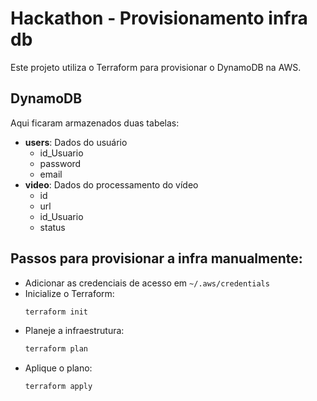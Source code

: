 #  Hackathon - Provisionamento infra db

Este projeto utiliza o Terraform para provisionar o DynamoDB na AWS.

## DynamoDB
Aqui ficaram armazenados duas tabelas:
- **users**: Dados do usuário
  - id_Usuario
  - password
  - email
- **video**: Dados do processamento do vídeo
  - id
  - url
  - id_Usuario
  - status

## Passos para provisionar a infra manualmente:
- Adicionar as credenciais de acesso em `~/.aws/credentials`
- Inicialize o Terraform:
  ```bash
  terraform init
  ```
- Planeje a infraestrutura:
  ```bash
  terraform plan
  ```
- Aplique o plano:
  ```bash
  terraform apply
    ```